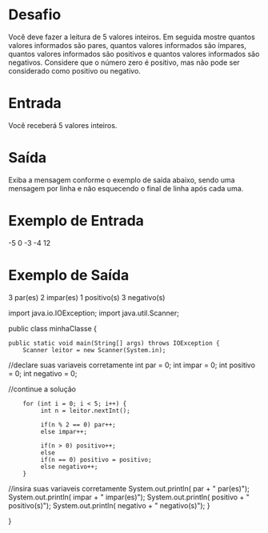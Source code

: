 #  Desafio
Você deve fazer a leitura de 5 valores inteiros. Em seguida mostre quantos valores informados são pares, quantos valores informados são ímpares, quantos valores informados são positivos e quantos valores informados são negativos. Considere que o número zero é positivo, mas não pode ser considerado como positivo ou negativo.

# Entrada
Você receberá 5 valores inteiros.

# Saída
Exiba a mensagem conforme o exemplo de saída abaixo, sendo uma mensagem por linha e não esquecendo o final de linha após cada uma.

# Exemplo de Entrada
-5
0
-3
-4
12

# Exemplo de Saída
3 par(es)
2 impar(es)
1 positivo(s)
3 negativo(s)

import java.io.IOException;
import java.util.Scanner;

public class minhaClasse {
	
    public static void main(String[] args) throws IOException {
        Scanner leitor = new Scanner(System.in);
//declare suas variaveis corretamente
        int  par = 0;
        int  impar = 0;
        int  positivo = 0;
        int  negativo = 0;
        

//continue a solução

        for (int i = 0; i < 5; i++) {
        	 int n = leitor.nextInt();
        	 
        	 if(n % 2 == 0) par++;
        	 else impar++;
        	 
        	 if(n > 0) positivo++;
        	 else 
        	 if(n == 0) positivo = positivo;
        	 else negativo++;
        }
        

//insira suas variaveis corretamente
        System.out.println( par + " par(es)");
        System.out.println( impar + " impar(es)");
        System.out.println( positivo + " positivo(s)");
        System.out.println( negativo + " negativo(s)");
    }
	
}